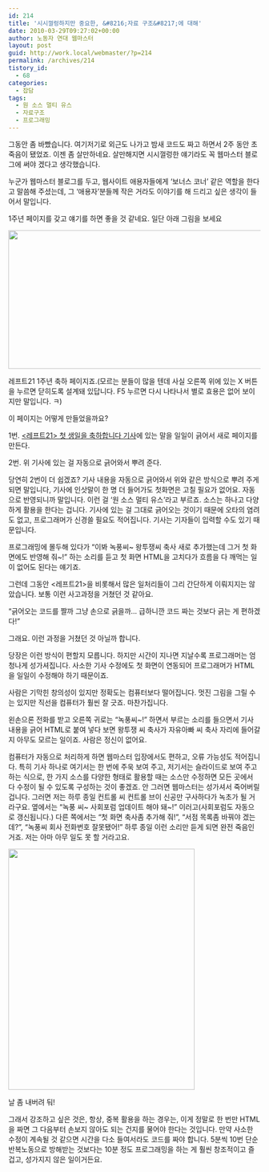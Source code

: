 ```yaml
---
id: 214
title: '시시껄렁하지만 중요한, &#8216;자료 구조&#8217;에 대해'
date: 2010-03-29T09:27:02+00:00
author: 노동자 연대 웹마스터
layout: post
guid: http://work.local/webmaster/?p=214
permalink: /archives/214
tistory_id:
  - 68
categories:
  - 잡담
tags:
  - 원 소스 멀티 유스
  - 자료구조
  - 프로그래밍
---
```

그동안 좀 바빴습니다. 여기저기로 외근도 나가고 밤새 코드도 짜고 하면서 2주 동안 초죽음이 됐었죠. 이젠 좀 살만하네요. 살만해지면 시시껄렁한 얘기라도 꼭 웹마스터 블로그에 써야 겠다고 생각했습니다.

누군가 웹마스터 블로그를 두고, 웹사이트 애용자들에게 &#8216;보너스 코너&#8217; 같은 역할을 한다고 말씀해 주셨는데, 그 &#8216;애용자&#8217;분들께 작은 거라도 이야기를 해 드리고 싶은 생각이 들어서 말입니다.

1주년 페이지를 갖고 얘기를 하면 좋을 것 같네요. 일단 아래 그림을 보세요

<img src="http://work.local/webmaster/wp-content/uploads/1/cfile23.uf.181E844E4D0847494D1A0F.jpg" class="aligncenter" width="571" height="276" alt="" />

레프트21 1주년 축하 페이지죠.(모르는 분들이 많을 텐데 사실 오른쪽 위에 있는 X 버튼을 누르면 닫히도록 설계돼 있답니다. F5 누르면 다시 나타나서 별로 효용은 없어 보이지만 말입니다. ㅋ)

이 페이지는 어떻게 만들었을까요?

1번. <a href="http://wspaper.org/article/7898" target="_blank"><레프트21> 첫 생일을 축하합니다 기사</a>에 있는 말을 일일이 긁어서 새로 페이지를 만든다.

2번. 위 기사에 있는 걸 자동으로 긁어와서 뿌려 준다.

당연히 2번이 더 쉽겠죠? 기사 내용을 자동으로 긁어와서 위와 같은 방식으로 뿌려 주게 되면 말입니다, 기사에 인삿말이 한 명 더 들어가도 첫화면은 고칠 필요가 없어요. 자동으로 반영되니까 말입니다. 이런 걸 &#8216;원 소스 멀티 유스&#8217;라고 부르죠. 소스는 하나고 다양하게 활용을 한다는 겁니다. 기사에 있는 걸 그대로 긁어오는 것이기 때문에 오타의 염려도 없고, 프로그래머가 신경쓸 필요도 적어집니다. 기사는 기자들이 입력할 수도 있기 때문입니다.

프로그래밍에 몰두해 있다가 &#8220;이봐 녹풍씨~ 왕투쟁씨 축사 새로 추가했는데 그거 첫 화면에도 반영해 줘~!&#8221; 하는 소리를 듣고 첫 화면 HTML을 고치다가 흐름을 다 깨먹는 일이 없어도 된다는 얘기죠.

그런데 그동안 <레프트21>을 비롯해서 많은 일처리들이 그리 간단하게 이뤄지지는 않았습니다. 보통 이런 사고과정을 거쳤던 것 같아요.

&#8220;긁어오는 코드를 짤까 그냥 손으로 긁을까… 급하니깐 코드 짜는 것보다 긁는 게 편하겠다!&#8221;

그래요. 이런 과정을 거쳤던 것 아닐까 합니다.

당장은 이런 방식이 편할지 모릅니다. 하지만 시간이 지나면 지날수록 프로그래머는 엄청나게 성가셔집니다. 사소한 기사 수정에도 첫 화면이 연동되어 프로그래머가 HTML을 일일이 수정해야 하기 때문이죠.

사람은 기막힌 창의성이 있지만 정확도는 컴퓨터보다 떨어집니다. 멋진 그림을 그릴 수는 있지만 직선을 컴퓨터가 훨씬 잘 긋죠. 마찬가집니다.

왼손으론 전화를 받고 오른쪽 귀로는 &#8220;녹풍씨~!&#8221; 하면서 부르는 소리를 들으면서 기사 내용을 긁어 HTML로 붙여 넣다 보면 왕투쟁 씨 축사가 자유아빠 씨 축사 자리에 들어갈 지 아무도 모르는 일이죠. 사람은 정신이 없어요.

컴퓨터가 자동으로 처리하게 하면 웹마스터 입장에서도 편하고, 오류 가능성도 적어집니다. 특히 기사 하나로 여기서는 한 번에 주욱 보여 주고, 저기서는 슬라이드로 보여 주고 하는 식으로, 한 가지 소스를 다양한 형태로 활용할 때는 소스만 수정하면 모든 곳에서 다 수정이 될 수 있도록 구성하는 것이 좋겠죠. 안 그러면 웹마스터는 성가셔서 죽어버릴 겁니다. 그러면 저는 하루 종일 컨트롤 씨 컨트롤 브이 신공만 구사하다가 녹초가 될 거라구요. 옆에서는 &#8220;녹풍 씨~ 사회포럼 업데이트 해야 돼~!&#8221; 이러고(사회포럼도 자동으로 갱신됩니다.) 다른 쪽에서는 &#8220;첫 화면 축사좀 추가해 줘!&#8221;, &#8220;서점 목록좀 바꿔야 겠는데?&#8221;, &#8220;녹풍씨 회사 전화번호 잘못됐어!&#8221; 하루 종일 이런 소리만 듣게 되면 완전 죽음인 거죠. 저는 아마 아무 일도 못 할 거라고요.

<div style="width: 382px" class="wp-caption aligncenter">
  <img src="http://work.local/webmaster/wp-content/uploads/1/cfile7.uf.181E334D4D08474929624F.jpg" width="372" height="480" alt="" />
  
  <p class="wp-caption-text">
    날 좀 내버려 둬!
  </p>
</div>

그래서 강조하고 싶은 것은, 항상, 중복 활용을 하는 경우는, 이게 정말로 한 번만 HTML을 짜면 그 다음부터 손보지 않아도 되는 건지를 물어야 한다는 것입니다. 만약 사소한 수정이 계속될 것 같으면 시간을 다소 들여서라도 코드를 짜야 합니다. 5분씩 10번 단순반복노동으로 방해받는 것보다는 10분 정도 프로그래밍을 하는 게 훨씬 창조적이고 즐겁고, 성가지지 않은 일이거든요.